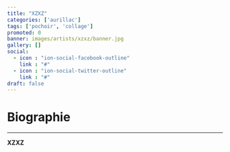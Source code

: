 ```yaml
---
title: "XZXZ"
categories: ['aurillac']
tags: ['pochoir', 'collage']
promoted: 0
banner: images/artists/xzxz/banner.jpg
gallery: []
social:
  - icon : "ion-social-facebook-outline"
    link : "#"
  - icon : "ion-social-twitter-outline"
    link : "#"
draft: false
---
```


# Biographie
---

**XZXZ**
